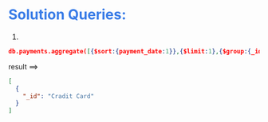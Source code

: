 <h1 style="color:#397ce7">Solution Queries:</h1>

1.

```json
db.payments.aggregate([{$sort:{payment_date:1}},{$limit:1},{$group:{_id:"$paymentMethod"}}])

```

result ==>

```json
[
  {
    "_id": "Cradit Card"
  }
]
```

